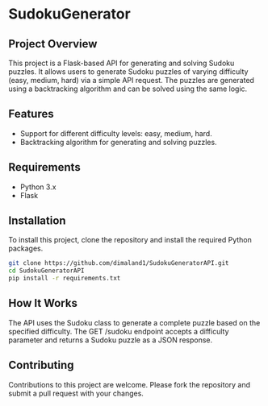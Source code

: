 # SudokuGenerator

## Project Overview

This project is a Flask-based API for generating and solving Sudoku puzzles. It allows users to generate Sudoku puzzles of varying difficulty (easy, medium, hard) via a simple API request. The puzzles are generated using a backtracking algorithm and can be solved using the same logic.

## Features

- Support for different difficulty levels: easy, medium, hard.
- Backtracking algorithm for generating and solving puzzles.

## Requirements

- Python 3.x
- Flask

## Installation

To install this project, clone the repository and install the required Python packages.

```bash
git clone https://github.com/dimaland1/SudokuGeneratorAPI.git
cd SudokuGeneratorAPI
pip install -r requirements.txt
```

## How It Works

The API uses the Sudoku class to generate a complete puzzle based on the specified difficulty. The GET /sudoku endpoint accepts a difficulty parameter and returns a Sudoku puzzle as a JSON response.


## Contributing

Contributions to this project are welcome. Please fork the repository and submit a pull request with your changes.
